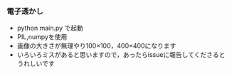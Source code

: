 ### 電子透かし
* python main.py で起動
* PIL,numpyを使用
* 画像の大きさが無理やり100×100，400×400になります
* いろいろミスがあると思いますので，あったらissueに報告してくださるとうれしいです